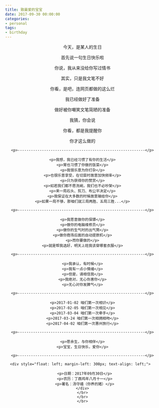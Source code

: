 ```yaml
---
title: 致最爱的宝宝
date: 2017-09-30 00:00:00
categories:
- personal
tags:
- birthday
---
```


<div style="text-align: center;">
    <p>今天，是某人的生日</p>
    <!-- more -->
    <p>首先说一句生日快乐啦</p>
    <p>你说，我从来没给你写过情书</p>
    <p>其实，只是我文笔不好</p>
    <p>你看，是吧，连网页都做的这么烂</p>
    <p>我已经做好了准备</p>
    <p>做好被你嘲笑文笔简陋的准备</p>
    <p>我猜，你会说</p>
    <p>你看，都是我提醒你</p>
    <p>你才这么做的</p>

    <p>----------------------------------------------------------</p>

    <p>我想，我已经习惯了有你的生活</p>
    <p>胃也习惯了你做的饭菜</p>
    <p>我很乐意为你打杂</p>
    <p>也很乐意享受，在切菜时故意加快频率</p>
    <p>只为获得你的赞赏</p>
    <p>如若我们都不愿洗碗，我们也不必吵架</p>
    <p>来一局石头、剪刀、布公平决定</p>
    <p>我保证在大多数的时候故意输给你</p>
    <p>如果一局不够，那咱们就三局两胜、五局三胜...</p>

    <p>----------------------------------------------------------</p>

    <p>我愿意做你的保镖</p>
    <p>做你的电脑维修员</p>
    <p>做你的生气时的出气筒</p>
    <p>做你商场后面的自动提款机</p>
    <p>而你要做的</p>
    <p>就是帮我选好，明天上班我该穿哪套衣服</p>

    <p>----------------------------------------------------------</p>

    <p>我承认，有时候</p>
    <p>我有一点小情绪</p>
    <p>但是，请相信我</p>
    <p>我绝对，无心伤害你</p>
    <p>无心对你发脾气</p>

    <p>----------------------------------------------------------</p>

    <p>2017-01-02 咱们第一次相识</p>
    <p>2017-02-05 咱们第一次相见</p>
    <p>2017-03-04 咱们第一次牵手</p>
    <p>2017-03-24 咱们第一次相拥相吻</p>
    <p>2017-04-02 咱们第一次惠州旅行</p>

    <p>----------------------------------------------------------</p>

    <p>愿余生，与你相伴</p>
    <p>宝宝，生日快乐，爱你</p>

    <p>----------------------------------------------------------</p>

    <div style="float: left; margin-left: 300px; text-align: left;">  

      <p>日期：2017年09月30日</p>
      <p>农历：丁酉鸡年八月十一</p>
      <p>署名：汤守禧（你养的猪）</p>
    </div>
    </br>
    </br>
    </br>
</div>
